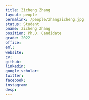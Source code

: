 ```yaml
---
title: Zicheng Zhang
layout: people
permalink: /people/zhangzicheng.jpg
status: Student
pname: Zicheng Zhang
position: Ph.D. Candidate
grade: 2022
office: 
eml: 
website: 
cv: 
github: 
linkedin:
google_scholar: 
twitter: 
facebook: 
instagram:
desp: 
---
```

